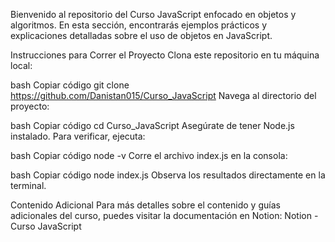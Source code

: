 Bienvenido al repositorio del Curso JavaScript enfocado en objetos y algoritmos. En esta sección, encontrarás ejemplos prácticos y explicaciones detalladas sobre el uso de objetos en JavaScript.

Instrucciones para Correr el Proyecto
Clona este repositorio en tu máquina local:

bash
Copiar código
git clone https://github.com/Danistan015/Curso_JavaScript
Navega al directorio del proyecto:

bash
Copiar código
cd Curso_JavaScript
Asegúrate de tener Node.js instalado. Para verificar, ejecuta:

bash
Copiar código
node -v
Corre el archivo index.js en la consola:

bash
Copiar código
node index.js
Observa los resultados directamente en la terminal.

Contenido Adicional
Para más detalles sobre el contenido y guías adicionales del curso, puedes visitar la documentación en Notion:
Notion - Curso JavaScript
